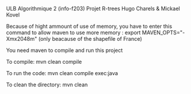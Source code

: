 ULB Algorithmique 2 (info-f203)
Projet R-trees
Hugo Charels & Mickael Kovel

Because of hight ammount of use of memory, you have to enter this command to allow maven to use more memory :
    export MAVEN_OPTS="-Xmx2048m"
(only beacause of the shapefile of France)

You need maven to compile and run this project

To compile:
    mvn clean compile

To run the code:
    mvn clean compile exec:java

To clean the directory:
    mvn clean

